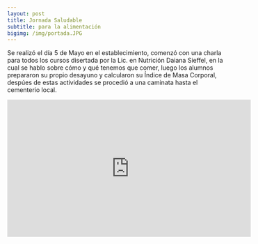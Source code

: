 ```yaml
---
layout: post
title: Jornada Saludable
subtitle: para la alimentación
bigimg: /img/portada.JPG
---
```


Se realizó el día 5 de Mayo en el establecimiento, comenzó con una charla para todos los cursos disertada por la Lic. en Nutrición Daiana Sieffel, en la cual se hablo sobre cómo y qué tenemos que comer, luego los alumnos prepararon su propio desayuno y calcularon su Índice de Masa Corporal, despúes de estas actividades se procedió a una caminata hasta el cementerio local.

<center><iframe width="560" height="315" src="https://www.youtube.com/embed/jbMig1QEHBA?rel=0" frameborder="0" allowfullscreen></iframe></center>